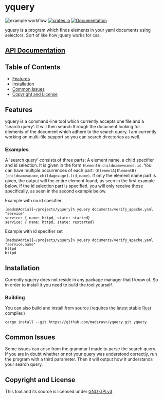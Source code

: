 # yquery

![example workflow](https://github.com/madsravn/yquery/actions/workflows/rust.yml/badge.svg)
[![crates.io](https://img.shields.io/crates/d/yquery.svg)](https://crates.io/crates/yquery)
[![Documentation](https://docs.rs/yquery/badge.svg)](https://docs.rs/yquery/)

yquery is a program which finds elements in your yaml documents using selectors. Sort of like how jquery works for css.


## [API Documentation](https://docs.rs/yquery)


## Table of Contents

- [Features](#features)
- [Installation](#installation)
- [Common Issues](#common-issues)
- [Copyright and License](#copyright-and-license)


## Features

yquery is a command-line tool which currently accepts one file and a 'search query'. It will then search through the document looking for elements of the document which adhere to the search query. I am currently working on multi-file support so you can search directories as well.

### Examples

A 'search query' consists of three parts: A element name, a child specifier and id selection. It is given in the form `ElementA[childname=name].id`. You can have multiple occurrences of each part: `(ElementA|ElementB)[childname=name,childage=age].(id,name)`. If only the element name part is given, the output will the entire element found, as seen in the first example below. If the id selection part is specified, you will only receive those specifically, as seen in the second example below.

Example with no id specifier
```console
[mads@Adria][~/projects/yquery]% yquery documents/verify_apache.yaml "service"
service: { name: httpd, state: started}
service: { name: httpd, state: restarted}
```


Example with id specifier set
```console
[mads@Adria][~/projects/yquery]% yquery documents/verify_apache.yaml "service.name"
httpd
httpd
```

## Installation

Currently yquery does not reside in any package manager that I know of. So in order to install it you need to build the tool yourself.

### Building
You can also build and install from source (requires the latest stable [Rust] compiler.)
```console
cargo install --git https://github.com/madsravn/yquery.git yquery
```

[rust]: https://www.rust-lang.org

## Common Issues

Some issues can arise from the grammar I made to parse the search query. If you are in doubt whether or not your query was understood correctly, run the program with a third parameter. Then it will output how it understands your search query.

## Copyright and License

This tool and its source is licensed under [GNU GPLv3](https://www.gnu.org/licenses/gpl-3.0.en.html)

